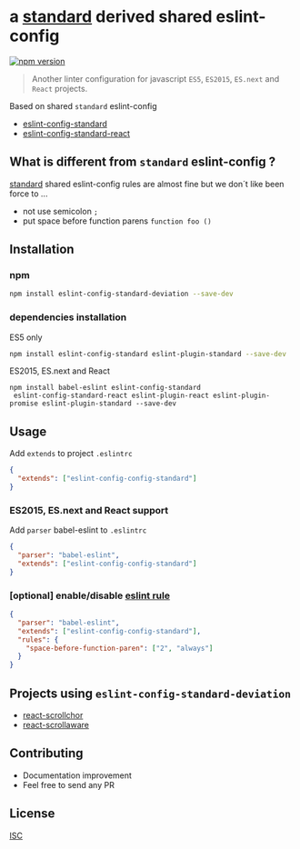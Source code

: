 # a [standard][standard] derived shared eslint-config

[![npm version](https://badge.fury.io/js/eslint-config-standard-deviation.svg)](https://badge.fury.io/js/eslint-config-standard-deviation)

> Another linter configuration for javascript `ES5`, `ES2015`, `ES.next` and `React` projects.

Based on shared `standard` eslint-config
* [eslint-config-standard][standard]
* [eslint-config-standard-react](https://github.com/feross/eslint-config-standard-react)

## What is different from `standard` eslint-config ?
[standard][standard] shared eslint-config rules are almost fine but we don´t like been force to ...
* not use semicolon `;`
* put space before function parens `function foo ()`

[standard]: https://github.com/feross/eslint-config-standard

## Installation

### npm

```bash
npm install eslint-config-standard-deviation --save-dev
```

### dependencies installation

ES5 only
```bash
npm install eslint-config-standard eslint-plugin-standard --save-dev
```

ES2015, ES.next and React
```
npm install babel-eslint eslint-config-standard
 eslint-config-standard-react eslint-plugin-react eslint-plugin-promise eslint-plugin-standard --save-dev
```

## Usage
Add `extends` to project `.eslintrc`
```json
{
  "extends": ["eslint-config-config-standard"]
}
```

### ES2015, ES.next and React support
Add `parser` babel-eslint to `.eslintrc`
```json
{
  "parser": "babel-eslint",
  "extends": ["eslint-config-config-standard"]
}
```

### [optional] enable/disable [eslint rule](http://eslint.org/docs/rules/)
```json
{
  "parser": "babel-eslint",
  "extends": ["eslint-config-config-standard"],
  "rules": {
    "space-before-function-paren": ["2", "always"]
  }
}
```


## Projects using `eslint-config-standard-deviation`
* [react-scrollchor](https://github.com/bySabi/react-scrollchor)
* [react-scrollaware](https://github.com/bySabi/react-scrollaware)

## Contributing

* Documentation improvement
* Feel free to send any PR

## License

[ISC][isc-license]

[isc-license]:./LICENSE
